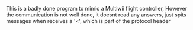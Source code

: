 This is a badly done program to mimic a Multiwii flight controller,
However the communication is not well done, it doesnt read any answers, just spits messages when receives a '<', which is part of the protocol header